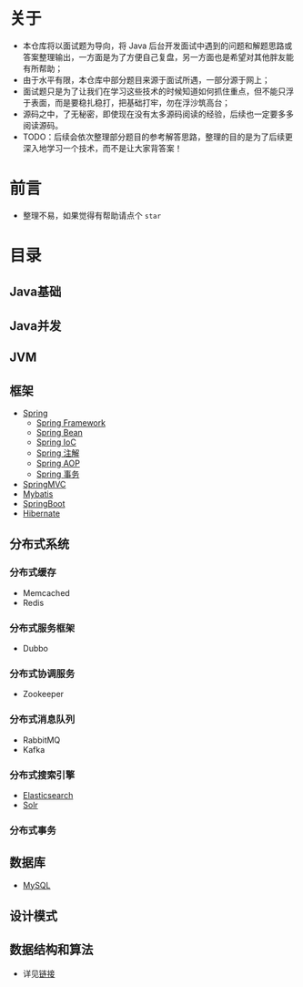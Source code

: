 # 关于

- 本仓库将以面试题为导向，将 Java 后台开发面试中遇到的问题和解题思路或答案整理输出，一方面是为了方便自己复盘，另一方面也是希望对其他胖友能有所帮助；
- 由于水平有限，本仓库中部分题目来源于面试所遇，一部分源于网上；
- 面试题只是为了让我们在学习这些技术的时候知道如何抓住重点，但不能只浮于表面，而是要稳扎稳打，把基础打牢，勿在浮沙筑高台；
- 源码之中，了无秘密，即使现在没有太多源码阅读的经验，后续也一定要多多阅读源码。
- TODO：后续会依次整理部分题目的参考解答思路，整理的目的是为了后续更深入地学习一个技术，而不是让大家背答案！

# 前言

- 整理不易，如果觉得有帮助请点个 `star`

# 目录

## Java基础
## Java并发
## JVM
## 框架
- [Spring](https://github.com/bigrotor187/awesome-java-interview/tree/master/framework#spring)
  - [Spring Framework](https://github.com/bigrotor187/awesome-java-interview/tree/master/framework#spring-framework)
  - [Spring Bean](https://github.com/bigrotor187/awesome-java-interview/tree/master/framework#spring-bean)
  - [Spring IoC](https://github.com/bigrotor187/awesome-java-interview/tree/master/framework#spring-ioc)
  - [Spring 注解](https://github.com/bigrotor187/awesome-java-interview/tree/master/framework#spring-%E6%B3%A8%E8%A7%A3)
  - [Spring AOP](https://github.com/bigrotor187/awesome-java-interview/tree/master/framework#spring-aop)
  - [Spring 事务](https://github.com/bigrotor187/awesome-java-interview/tree/master/framework#spring-%E4%BA%8B%E5%8A%A1)
- [SpringMVC](https://github.com/bigrotor187/awesome-java-interview/tree/master/framework#springmvc)
- [Mybatis](https://github.com/bigrotor187/awesome-java-interview/tree/master/framework#mybatis)
- [SpringBoot](https://github.com/bigrotor187/awesome-java-interview/tree/master/framework#springboot)
- [Hibernate](https://github.com/bigrotor187/awesome-java-interview/tree/master/framework#hibernate)
## 分布式系统
### 分布式缓存
- Memcached
- Redis

### 分布式服务框架
- Dubbo

### 分布式协调服务
- Zookeeper
  
### 分布式消息队列
- RabbitMQ
- Kafka

### 分布式搜索引擎

- [Elasticsearch](https://github.com/bigrotor187/awesome-java-interview/tree/master/distributed%20system#elasticsearch)
- [Solr](https://github.com/bigrotor187/awesome-java-interview/tree/master/distributed%20system#solr)

### 分布式事务

## 数据库
  - [MySQL](https://github.com/bigrotor187/awesome-java-interview/tree/master/database#mysql)

## 设计模式
## 数据结构和算法
- 详见[链接](https://github.com/bigrotor187/awesome-java-notes#%E6%95%B0%E6%8D%AE%E7%BB%93%E6%9E%84%E4%B8%8E%E7%AE%97%E6%B3%95)
